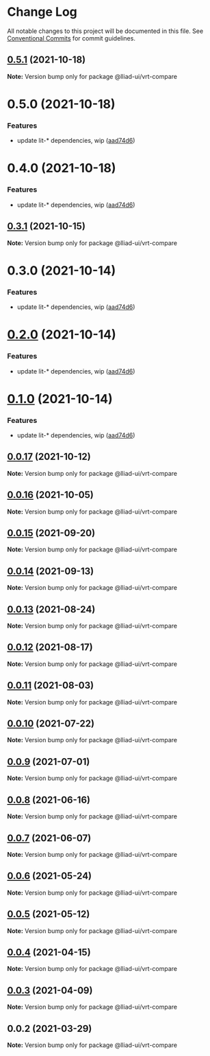 # Change Log

All notable changes to this project will be documented in this file.
See [Conventional Commits](https://conventionalcommits.org) for commit guidelines.

## [0.5.1](https://github.com/gaoding-inc/Iliad-ui/compare/@lliad-ui/vrt-compare@0.5.0...@lliad-ui/vrt-compare@0.5.1) (2021-10-18)

**Note:** Version bump only for package @lliad-ui/vrt-compare





# 0.5.0 (2021-10-18)


### Features

* update lit-* dependencies, wip ([aad74d6](https://github.com/gaoding-inc/Iliad-ui/commit/aad74d6ac41d8450aee82d73aaf58ab949b72a00))





# 0.4.0 (2021-10-18)


### Features

* update lit-* dependencies, wip ([aad74d6](https://github.com/gaoding-inc/Iliad-ui/commit/aad74d6ac41d8450aee82d73aaf58ab949b72a00))





## [0.3.1](https://github.com/adobe/spectrum-web-components/compare/@lliad-ui/vrt-compare@0.3.0...@lliad-ui/vrt-compare@0.3.1) (2021-10-15)

**Note:** Version bump only for package @lliad-ui/vrt-compare

# 0.3.0 (2021-10-14)

### Features

-   update lit-\* dependencies, wip ([aad74d6](https://github.com/adobe/spectrum-web-components/commit/aad74d6ac41d8450aee82d73aaf58ab949b72a00))

# [0.2.0](https://github.com/adobe/spectrum-web-components/compare/@lliad-ui/vrt-compare@0.0.17...@lliad-ui/vrt-compare@0.2.0) (2021-10-14)

### Features

-   update lit-\* dependencies, wip ([aad74d6](https://github.com/adobe/spectrum-web-components/commit/aad74d6ac41d8450aee82d73aaf58ab949b72a00))

# [0.1.0](https://github.com/adobe/spectrum-web-components/compare/@lliad-ui/vrt-compare@0.0.17...@lliad-ui/vrt-compare@0.1.0) (2021-10-14)

### Features

-   update lit-\* dependencies, wip ([aad74d6](https://github.com/adobe/spectrum-web-components/commit/aad74d6ac41d8450aee82d73aaf58ab949b72a00))

## [0.0.17](https://github.com/adobe/spectrum-web-components/compare/@lliad-ui/vrt-compare@0.0.16...@lliad-ui/vrt-compare@0.0.17) (2021-10-12)

**Note:** Version bump only for package @lliad-ui/vrt-compare

## [0.0.16](https://github.com/adobe/spectrum-web-components/compare/@lliad-ui/vrt-compare@0.0.15...@lliad-ui/vrt-compare@0.0.16) (2021-10-05)

**Note:** Version bump only for package @lliad-ui/vrt-compare

## [0.0.15](https://github.com/adobe/spectrum-web-components/compare/@lliad-ui/vrt-compare@0.0.14...@lliad-ui/vrt-compare@0.0.15) (2021-09-20)

**Note:** Version bump only for package @lliad-ui/vrt-compare

## [0.0.14](https://github.com/adobe/spectrum-web-components/compare/@lliad-ui/vrt-compare@0.0.13...@lliad-ui/vrt-compare@0.0.14) (2021-09-13)

**Note:** Version bump only for package @lliad-ui/vrt-compare

## [0.0.13](https://github.com/adobe/spectrum-web-components/compare/@lliad-ui/vrt-compare@0.0.12...@lliad-ui/vrt-compare@0.0.13) (2021-08-24)

**Note:** Version bump only for package @lliad-ui/vrt-compare

## [0.0.12](https://github.com/adobe/spectrum-web-components/compare/@lliad-ui/vrt-compare@0.0.11...@lliad-ui/vrt-compare@0.0.12) (2021-08-17)

**Note:** Version bump only for package @lliad-ui/vrt-compare

## [0.0.11](https://github.com/adobe/spectrum-web-components/compare/@lliad-ui/vrt-compare@0.0.10...@lliad-ui/vrt-compare@0.0.11) (2021-08-03)

**Note:** Version bump only for package @lliad-ui/vrt-compare

## [0.0.10](https://github.com/adobe/spectrum-web-components/compare/@lliad-ui/vrt-compare@0.0.9...@lliad-ui/vrt-compare@0.0.10) (2021-07-22)

**Note:** Version bump only for package @lliad-ui/vrt-compare

## [0.0.9](https://github.com/adobe/spectrum-web-components/compare/@lliad-ui/vrt-compare@0.0.8...@lliad-ui/vrt-compare@0.0.9) (2021-07-01)

**Note:** Version bump only for package @lliad-ui/vrt-compare

## [0.0.8](https://github.com/adobe/spectrum-web-components/compare/@lliad-ui/vrt-compare@0.0.7...@lliad-ui/vrt-compare@0.0.8) (2021-06-16)

**Note:** Version bump only for package @lliad-ui/vrt-compare

## [0.0.7](https://github.com/adobe/spectrum-web-components/compare/@lliad-ui/vrt-compare@0.0.6...@lliad-ui/vrt-compare@0.0.7) (2021-06-07)

**Note:** Version bump only for package @lliad-ui/vrt-compare

## [0.0.6](https://github.com/adobe/spectrum-web-components/compare/@lliad-ui/vrt-compare@0.0.5...@lliad-ui/vrt-compare@0.0.6) (2021-05-24)

**Note:** Version bump only for package @lliad-ui/vrt-compare

## [0.0.5](https://github.com/adobe/spectrum-web-components/compare/@lliad-ui/vrt-compare@0.0.4...@lliad-ui/vrt-compare@0.0.5) (2021-05-12)

**Note:** Version bump only for package @lliad-ui/vrt-compare

## [0.0.4](https://github.com/adobe/spectrum-web-components/compare/@lliad-ui/vrt-compare@0.0.3...@lliad-ui/vrt-compare@0.0.4) (2021-04-15)

**Note:** Version bump only for package @lliad-ui/vrt-compare

## [0.0.3](https://github.com/adobe/spectrum-web-components/compare/@lliad-ui/vrt-compare@0.0.2...@lliad-ui/vrt-compare@0.0.3) (2021-04-09)

**Note:** Version bump only for package @lliad-ui/vrt-compare

## 0.0.2 (2021-03-29)

**Note:** Version bump only for package @lliad-ui/vrt-compare
